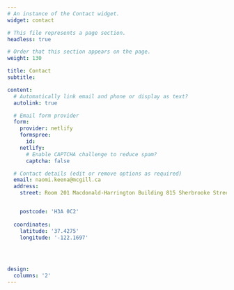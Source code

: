 ```yaml
---
# An instance of the Contact widget.
widget: contact

# This file represents a page section.
headless: true

# Order that this section appears on the page.
weight: 130

title: Contact
subtitle:

content:
  # Automatically link email and phone or display as text?
  autolink: true

  # Email form provider
  form:
    provider: netlify
    formspree:
      id:
    netlify:
      # Enable CAPTCHA challenge to reduce spam?
      captcha: false

  # Contact details (edit or remove options as required)
  email: naomi.keena@mcgill.ca
  address:
    street: Room 201 Macdonald-Harrington Building 815 Sherbrooke Street West Montreal, Quebec


    postcode: 'H3A 0C2'
   
  coordinates:
    latitude: '37.4275'
    longitude: '-122.1697'

  
 

design:
  columns: '2'
---
```

